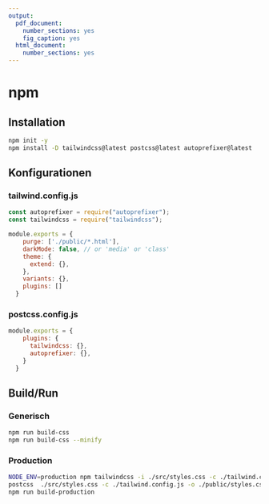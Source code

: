 ```yaml
---
output:
  pdf_document: 
    number_sections: yes
    fig_caption: yes
  html_document: 
    number_sections: yes
---
```

# npm

## Installation
```bash
npm init -y
npm install -D tailwindcss@latest postcss@latest autoprefixer@latest
```

## Konfigurationen

### tailwind.config.js
```javascript
const autoprefixer = require("autoprefixer");
const tailwindcss = require("tailwindcss");

module.exports = {
	purge: ['./public/*.html'],
	darkMode: false, // or 'media' or 'class'
	theme: {
	  extend: {},
	},
	variants: {},
	plugins: []
  }
```

### postcss.config.js
```javascript
module.exports = {
    plugins: {
      tailwindcss: {},
      autoprefixer: {},
    }
  }
```

## Build/Run

### Generisch
```bash
npm run build-css
npm run build-css --minify
```

### Production
```bash
NODE_ENV=production npm tailwindcss -i ./src/styles.css -c ./tailwind.config.js -o ./public/styles.css
postcss  ./src/styles.css -c ./tailwind.config.js -o ./public/styles.css
npm run build-production
```
